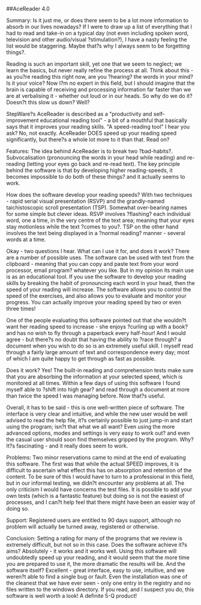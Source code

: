 ##AceReader 4.0

Summary:  Is it just me, or does there seem to be a lot more information to absorb in our lives nowadays? If I were to draw up a list of everything that I had to read and take-in on a typical day (not even including spoken word, television and other audio/visual ?stimulation?), I have a nasty feeling the list would be staggering. Maybe that?s why I always seem to be forgetting things?.

Reading is such an important skill, yet one that we seem to neglect; we learn the basics, but never really refine the process at all. Think about this - as you?re reading this right now, are you ?hearing? the words in your mind? Is it your voice? Now I?m no expert in this field, but I should imagine that the brain is capable of receiving and processing information far faster than we are at verbalising it - whether out loud or in our heads. So why do we do it? Doesn?t this slow us down? Well?

StepWare?s AceReader is described as a "productivity and self-improvement educational reading tool" - a bit of a mouthful that basically says that it improves your reading skills. "A speed-reading tool" I hear you ask? No, not exactly. AceReader DOES speed up your reading speed significantly, but there?s a whole lot more to it than that. Read on?

Features:  The idea behind AceReader is to break two ?bad-habits?. Subvocalisation (pronouncing the words in your head while reading) and re-reading (letting your eyes go back and re-read text). The key principle behind the software is that by developing higher reading-speeds, it becomes impossible to do both of these things? and it actually seems to work.

How does the software develop your reading speeds? With two techniques - rapid serial visual presentation (RSVP) and the grandly-named taichistoscopic scroll presentation (TSP). Somewhat over-bearing names for some simple but clever ideas. RSVP involves ?flashing? each individual word, one a time, in the very centre of the text area; meaning that your eyes stay motionless while the text ?comes to you?. TSP on the other hand involves the text being displayed in a ?normal reading? manner - several words at a time.

Okay - two questions I hear. What can I use it for, and does it work? There are a number of possible uses. The software can be used with text from the clipboard - meaning that you can copy and paste text from your word processor, email program? whatever you like. But in my opinion its main use is as an educational tool. If you use the software to develop your reading skills by breaking the habit of pronouncing each word in your head, then the speed of your reading will increase. The software allows you to control the speed of the exercises, and also allows you to evaluate and monitor your progress. You can actually improve your reading speed by two or even three times!

One of the people evaluating this software pointed out that she wouldn?t want her reading speed to increase - she enjoys ?curling up with a book? and has no wish to fly through a paperback every half-hour! And I would agree - but there?s no doubt that having the ability to ?race through? a document when you wish to do so is an extremely useful skill. I myself read through a fairly large amount of text and correspondence every day; most of which I am quite happy to get through as fast as possible.

Does it work? Yes! The built-in reading and comprehension tests make sure that you are absorbing the information at your selected speed, which is monitored at all times. Within a few days of using this software I found myself able to ?shift into high gear? and read through a document at more than twice the speed I was managing before. Now that?s useful.

Overall, it has to be said - this is one well-written piece of software. The interface is very clear and intuitive, and while the new user would be well advised to read the help file, it?s certainly possible to just jump-in and start using the program; isn?t that what we all want? Even using the more advanced options, modes and settings is very easy to work out? and even the casual user should soon find themselves gripped by the program. Why? It?s fascinating - and it really does seem to work.

Problems:  Two minor reservations came to mind at the end of evaluating this software. The first was that while the actual SPEED improves, it is difficult to ascertain what effect this has on absorption and retention of the content. To be sure of this I would have to turn to a professional in this field, but in our informal testing, we didn?t encounter any problems at all. The only criticism I would have concerns the test files. It is possible to add your own tests (which is a fantastic feature) but doing so is not the easiest of processes, and I can?t help feel that there might have been an easier way of doing so.

Support:  Registered users are entitled to 90 days support, although no problem will actually be turned away, registered or otherwise.

Conclusion:  Setting a rating for many of the programs that we review is extremely difficult, but not so in this case. Does the software achieve it?s aims? Absolutely - it works and it works well. Using this software will undoubtedly speed up your reading, and it would seem that the more time you are prepared to use it, the more dramatic the results will be. And the software itself? Excellent - great interface, easy to use, intuitive, and we weren?t able to find a single bug or fault. Even the installation was one of the cleanest that we have ever seen - only one entry in the registry and no files written to the windows directory. If you read, and I suspect you do, this software is well worth a look! A definite 5-Q product!
